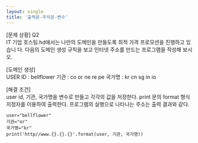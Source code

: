 ```yaml
---
layout: single
title: '출력문-주석문-변수'
---
```


[문제 상황] Q2     
IT 기업 호스팅.hd에서는 나만의 도메인을 만들도록 최적 가격 프로모션을 진행하고 있습니 다. 다음의 도메인 생성 규칙을 보고 인터넷 주소를 만드는 프로그램을 작성해 보시오. 

[도메인 생성]   
USER ID : bellflower 
기관 : co  or  ne  re  pe 국가명 : kr cn sg in  io 

[해결 조건]  
user id, 기관, 국가명을 변수로 만들고 각각의 값을 저장한다. 
print 문의 format 형식지정자를 이용하여 출력한다. 
프로그램의 실행으로 나타나는 주소는 출력 결과와 같다.   


~~~ptyhon  
user="bellflower"
기관="or"
국가명="kr"
print('http//www.{}.{}.{}'.format(user, 기관, 국가명))
~~~
